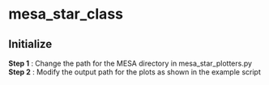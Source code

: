 # mesa_star_class

## Initialize
**Step 1** : Change the path for the MESA directory in mesa_star_plotters.py
**Step 2** : Modify the output path for the plots as shown in the example
script

